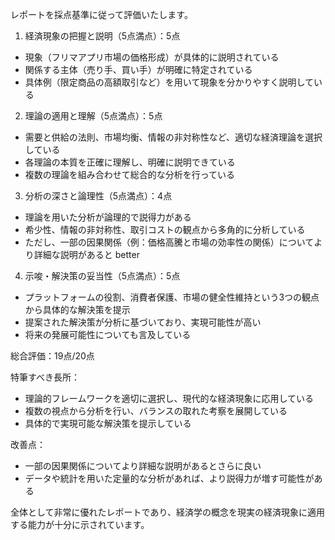 レポートを採点基準に従って評価いたします。

1. 経済現象の把握と説明（5点満点）：5点
- 現象（フリマアプリ市場の価格形成）が具体的に説明されている
- 関係する主体（売り手、買い手）が明確に特定されている
- 具体例（限定商品の高額取引など）を用いて現象を分かりやすく説明している

2. 理論の適用と理解（5点満点）：5点
- 需要と供給の法則、市場均衡、情報の非対称性など、適切な経済理論を選択している
- 各理論の本質を正確に理解し、明確に説明できている
- 複数の理論を組み合わせて総合的な分析を行っている

3. 分析の深さと論理性（5点満点）：4点
- 理論を用いた分析が論理的で説得力がある
- 希少性、情報の非対称性、取引コストの観点から多角的に分析している
- ただし、一部の因果関係（例：価格高騰と市場の効率性の関係）についてより詳細な説明があると better

4. 示唆・解決策の妥当性（5点満点）：5点
- プラットフォームの役割、消費者保護、市場の健全性維持という3つの観点から具体的な解決策を提示
- 提案された解決策が分析に基づいており、実現可能性が高い
- 将来の発展可能性についても言及している

総合評価：19点/20点

特筆すべき長所：
- 理論的フレームワークを適切に選択し、現代的な経済現象に応用している
- 複数の視点から分析を行い、バランスの取れた考察を展開している
- 具体的で実現可能な解決策を提示している

改善点：
- 一部の因果関係についてより詳細な説明があるとさらに良い
- データや統計を用いた定量的な分析があれば、より説得力が増す可能性がある

全体として非常に優れたレポートであり、経済学の概念を現実の経済現象に適用する能力が十分に示されています。